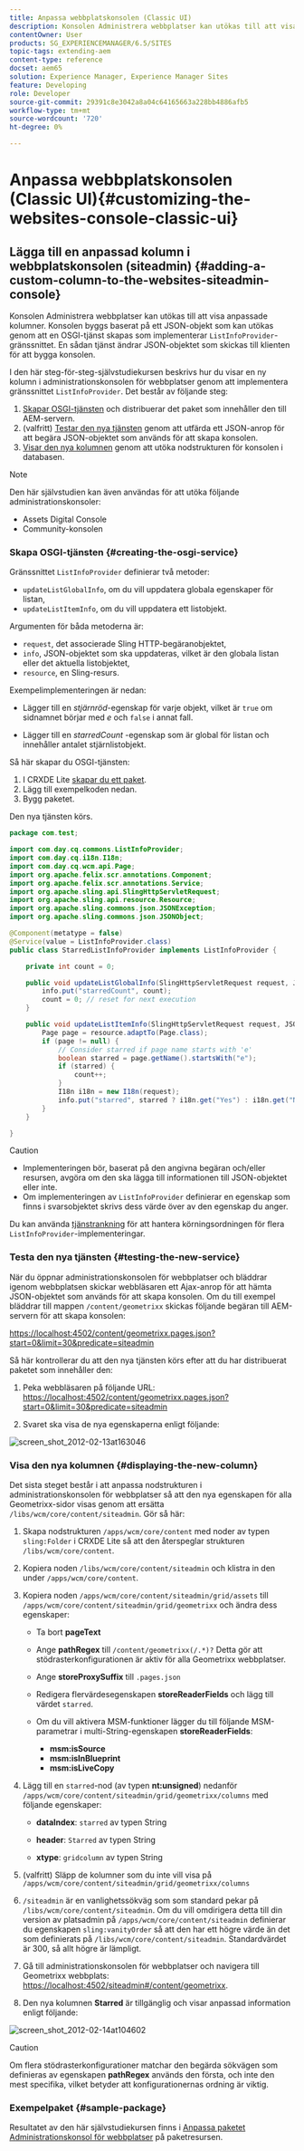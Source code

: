 ```yaml
---
title: Anpassa webbplatskonsolen (Classic UI)
description: Konsolen Administrera webbplatser kan utökas till att visa anpassade kolumner
contentOwner: User
products: SG_EXPERIENCEMANAGER/6.5/SITES
topic-tags: extending-aem
content-type: reference
docset: aem65
solution: Experience Manager, Experience Manager Sites
feature: Developing
role: Developer
source-git-commit: 29391c8e3042a8a04c64165663a228bb4886afb5
workflow-type: tm+mt
source-wordcount: '720'
ht-degree: 0%

---
```


# Anpassa webbplatskonsolen (Classic UI){#customizing-the-websites-console-classic-ui}

## Lägga till en anpassad kolumn i webbplatskonsolen (siteadmin) {#adding-a-custom-column-to-the-websites-siteadmin-console}

Konsolen Administrera webbplatser kan utökas till att visa anpassade kolumner. Konsolen byggs baserat på ett JSON-objekt som kan utökas genom att en OSGI-tjänst skapas som implementerar `ListInfoProvider`-gränssnittet. En sådan tjänst ändrar JSON-objektet som skickas till klienten för att bygga konsolen.

I den här steg-för-steg-självstudiekursen beskrivs hur du visar en ny kolumn i administrationskonsolen för webbplatser genom att implementera gränssnittet `ListInfoProvider`. Det består av följande steg:

1. [Skapar OSGI-tjänsten](#creating-the-osgi-service) och distribuerar det paket som innehåller den till AEM-servern.
1. (valfritt) [Testar den nya tjänsten](#testing-the-new-service) genom att utfärda ett JSON-anrop för att begära JSON-objektet som används för att skapa konsolen.
1. [Visar den nya kolumnen](#displaying-the-new-column) genom att utöka nodstrukturen för konsolen i databasen.

>[!NOTE]
>
>Den här självstudien kan även användas för att utöka följande administrationskonsoler:
>
>* Assets Digital Console
>* Community-konsolen
>

### Skapa OSGI-tjänsten {#creating-the-osgi-service}

Gränssnittet `ListInfoProvider` definierar två metoder:

* `updateListGlobalInfo`, om du vill uppdatera globala egenskaper för listan,
* `updateListItemInfo`, om du vill uppdatera ett listobjekt.

Argumenten för båda metoderna är:

* `request`, det associerade Sling HTTP-begäranobjektet,
* `info`, JSON-objektet som ska uppdateras, vilket är den globala listan eller det aktuella listobjektet,
* `resource`, en Sling-resurs.

Exempelimplementeringen är nedan:

* Lägger till en *stjärnröd*-egenskap för varje objekt, vilket är `true` om sidnamnet börjar med *e* och `false` i annat fall.

* Lägger till en *starredCount* -egenskap som är global för listan och innehåller antalet stjärnlistobjekt.

Så här skapar du OSGI-tjänsten:

1. I CRXDE Lite [skapar du ett paket](/help/sites-developing/developing-with-crxde-lite.md#managing-a-bundle).
1. Lägg till exempelkoden nedan.
1. Bygg paketet.

Den nya tjänsten körs.

```java
package com.test;

import com.day.cq.commons.ListInfoProvider;
import com.day.cq.i18n.I18n;
import com.day.cq.wcm.api.Page;
import org.apache.felix.scr.annotations.Component;
import org.apache.felix.scr.annotations.Service;
import org.apache.sling.api.SlingHttpServletRequest;
import org.apache.sling.api.resource.Resource;
import org.apache.sling.commons.json.JSONException;
import org.apache.sling.commons.json.JSONObject;

@Component(metatype = false)
@Service(value = ListInfoProvider.class)
public class StarredListInfoProvider implements ListInfoProvider {

    private int count = 0;

    public void updateListGlobalInfo(SlingHttpServletRequest request, JSONObject info, Resource resource) throws JSONException {
        info.put("starredCount", count);
        count = 0; // reset for next execution
    }

    public void updateListItemInfo(SlingHttpServletRequest request, JSONObject info, Resource resource) throws JSONException {
        Page page = resource.adaptTo(Page.class);
        if (page != null) {
            // Consider starred if page name starts with 'e'
            boolean starred = page.getName().startsWith("e");
            if (starred) {
                count++;
            }
            I18n i18n = new I18n(request);
            info.put("starred", starred ? i18n.get("Yes") : i18n.get("No"));
        }
    }

}
```

>[!CAUTION]
>
>* Implementeringen bör, baserat på den angivna begäran och/eller resursen, avgöra om den ska lägga till informationen till JSON-objektet eller inte.
>* Om implementeringen av `ListInfoProvider` definierar en egenskap som finns i svarsobjektet skrivs dess värde över av den egenskap du anger.
>
>  Du kan använda [tjänstrankning](https://docs.osgi.org/javadoc/r2/org/osgi/framework/Constants.html#SERVICE_RANKING) för att hantera körningsordningen för flera `ListInfoProvider`-implementeringar.

### Testa den nya tjänsten {#testing-the-new-service}

När du öppnar administrationskonsolen för webbplatser och bläddrar igenom webbplatsen skickar webbläsaren ett Ajax-anrop för att hämta JSON-objektet som används för att skapa konsolen. Om du till exempel bläddrar till mappen `/content/geometrixx` skickas följande begäran till AEM-servern för att skapa konsolen:

[https://localhost:4502/content/geometrixx.pages.json?start=0&amp;limit=30&amp;predicate=siteadmin](https://localhost:4502/content/geometrixx.pages.json?start=0&amp;limit=30&amp;predicate=siteadmin)

Så här kontrollerar du att den nya tjänsten körs efter att du har distribuerat paketet som innehåller den:

1. Peka webbläsaren på följande URL:
   [https://localhost:4502/content/geometrixx.pages.json?start=0&amp;limit=30&amp;predicate=siteadmin](https://localhost:4502/content/geometrixx.pages.json?start=0&amp;limit=30&amp;predicate=siteadmin)

1. Svaret ska visa de nya egenskaperna enligt följande:

![screen_shot_2012-02-13at163046](assets/screen_shot_2012-02-13at163046.png)

### Visa den nya kolumnen {#displaying-the-new-column}

Det sista steget består i att anpassa nodstrukturen i administrationskonsolen för webbplatser så att den nya egenskapen för alla Geometrixx-sidor visas genom att ersätta `/libs/wcm/core/content/siteadmin`. Gör så här:

1. Skapa nodstrukturen `/apps/wcm/core/content` med noder av typen `sling:Folder` i CRXDE Lite så att den återspeglar strukturen `/libs/wcm/core/content`.

1. Kopiera noden `/libs/wcm/core/content/siteadmin` och klistra in den under `/apps/wcm/core/content`.

1. Kopiera noden `/apps/wcm/core/content/siteadmin/grid/assets` till `/apps/wcm/core/content/siteadmin/grid/geometrixx` och ändra dess egenskaper:

   * Ta bort **pageText**

   * Ange **pathRegex** till `/content/geometrixx(/.*)?`
Detta gör att stödrasterkonfigurationen är aktiv för alla Geometrixx webbplatser.

   * Ange **storeProxySuffix** till `.pages.json`

   * Redigera flervärdesegenskapen **storeReaderFields** och lägg till värdet `starred`.

   * Om du vill aktivera MSM-funktioner lägger du till följande MSM-parametrar i multi-String-egenskapen **storeReaderFields**:

      * **msm:isSource**
      * **msm:isInBlueprint**
      * **msm:isLiveCopy**

1. Lägg till en `starred`-nod (av typen **nt:unsigned**) nedanför `/apps/wcm/core/content/siteadmin/grid/geometrixx/columns` med följande egenskaper:

   * **dataIndex**: `starred` av typen String

   * **header**: `Starred` av typen String

   * **xtype**: `gridcolumn` av typen String

1. (valfritt) Släpp de kolumner som du inte vill visa på `/apps/wcm/core/content/siteadmin/grid/geometrixx/columns`

1. `/siteadmin` är en vanlighetssökväg som som standard pekar på `/libs/wcm/core/content/siteadmin`.
Om du vill omdirigera detta till din version av platsadmin på `/apps/wcm/core/content/siteadmin` definierar du egenskapen `sling:vanityOrder` så att den har ett högre värde än det som definierats på `/libs/wcm/core/content/siteadmin`. Standardvärdet är 300, så allt högre är lämpligt.

1. Gå till administrationskonsolen för webbplatser och navigera till Geometrixx webbplats:
   [https://localhost:4502/siteadmin#/content/geometrixx](https://localhost:4502/siteadmin#/content/geometrixx).

1. Den nya kolumnen **Starred** är tillgänglig och visar anpassad information enligt följande:

![screen_shot_2012-02-14at104602](assets/screen_shot_2012-02-14at104602.png)

>[!CAUTION]
>
>Om flera stödrasterkonfigurationer matchar den begärda sökvägen som definieras av egenskapen **pathRegex** används den första, och inte den mest specifika, vilket betyder att konfigurationernas ordning är viktig.

### Exempelpaket {#sample-package}

Resultatet av den här självstudiekursen finns i [Anpassa paketet Administrationskonsol för webbplatser](https://localhost:4502/crx/packageshare/index.html/content/marketplace/marketplaceProxy.html?packagePath=/content/companies/public/adobe/packages/helper/customizing-siteadmin) på paketresursen.
